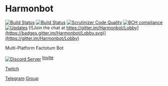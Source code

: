 # Harmonbot

[![Build Status](https://travis-ci.org/Harmon758/Harmonbot.svg?branch=rewrite)](https://travis-ci.org/Harmon758/Harmonbot)
[![Build Status](https://scrutinizer-ci.com/g/Harmon758/Harmonbot/badges/build.png?b=rewrite)](https://scrutinizer-ci.com/g/Harmon758/Harmonbot/build-status/rewrite)
[![Scrutinizer Code Quality](https://scrutinizer-ci.com/g/Harmon758/Harmonbot/badges/quality-score.png?b=rewrite)](https://scrutinizer-ci.com/g/Harmon758/Harmonbot/?branch=rewrite)
[![BCH compliance](https://bettercodehub.com/edge/badge/Harmon758/Harmonbot?branch=rewrite)](https://bettercodehub.com/)
[![Updates](https://pyup.io/repos/github/Harmon758/Harmonbot/shield.svg)](https://pyup.io/repos/github/Harmon758/Harmonbot/)
[![Join the chat at https://gitter.im/Harmonbot/Lobby](https://badges.gitter.im/Harmonbot/Lobby.svg)](https://gitter.im/Harmonbot/Lobby)

Multi-Platform Factotum Bot

<a href="https://discord.gg/MNAVKMd"><img src="https://discordapp.com/api/guilds/147208000132743168/embed.png?style=banner2" alt="Discord Server" align="middle" /></a>
[Invite](https://discordapp.com/oauth2/authorize?client_id=160674537418129409&scope=bot)

[Twitch](https://www.twitch.tv/harmonbot)

[Telegram](https://t.me/harmon_bot) [Group](https://t.me/joinchat/AAAAAAuABgo_g6xutkZYrg)
